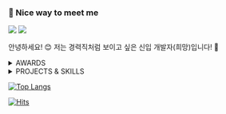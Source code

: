 ### 🤞 Nice way to meet me

<!-- <a href="https://velog.io/@mayone6063" target="_blank"><img src="https://img.shields.io/badge/Velog-20C997?style=flat-square&logo=Velog&logoColor=white"/></a> -->
<a href="mailto:mayone6063@kakao.com" target="_blank"><img src="https://img.shields.io/badge/mayone6063@kakao.com-FFCD00?style=flat-square&logo=Mail.Ru&logoColor=black"/></a>
<a href="https://www.instagram.com/99_jeongyeon/" target="_blank"><img src="https://img.shields.io/badge/@99_jeongyeon-E4405F?style=flat-square&logo=Instagram&logoColor=white"/></a>
 
안녕하세요! 😊 저는 경력직처럼 보이고 싶은 신입 개발자(희망)입니다! 🌟<br/>
<details>
    <summary>AWARDS</summary>
 
- 교육부 장관상(대상)
- 게이미피케이션포럼상
- 경민대학교총동문회장 표창장
- 자랑스런 경민인
</details>
<details>
    <summary>PROJECTS & SKILLS</summary>
 
- 수락고 카카오 챗봇 (2017)
    - <img src="https://img.shields.io/badge/PHP-777BB4?style=flat-square&logo=PHP&logoColor=white"/>
- PC방 관리 프로그램 (2018)
    - <img src="https://img.shields.io/badge/Visual Basic-5C2D91?style=flat-square&logo=visualstudio&logoColor=white"/> <img src="https://img.shields.io/badge/Excel-217346?style=flat-square&logo=microsoftexcel&logoColor=white"/>
- 디스코드 뮤직 자막 봇 (2018 ~) [서비스 중]
    - <img src="https://img.shields.io/badge/Python-3776AB?style=flat-square&logo=Python&logoColor=white"/> <img src="https://img.shields.io/badge/MariaDB-003545?style=flat-square&logo=mariadb&logoColor=white"/> (2021)
      <details>
       <summary>이미지</summary>
        <img src="https://github.com/MayoneJY/MayoneJY/assets/32291392/80d68667-27c0-4e2c-b0a7-546b7dbd00d8"/>
  
      </details>
- 중대 급 병역관리 프로그램 (2019~2020)
    - <img src="https://img.shields.io/badge/Visual Basic-5C2D91?style=flat-square&logo=visualstudio&logoColor=white"/> <img src="https://img.shields.io/badge/Excel-217346?style=flat-square&logo=microsoftexcel&logoColor=white"/>
- 유튜브 자막 팝업 프로그램
    - <img src="https://img.shields.io/badge/Python-3776AB?style=flat-square&logo=Python&logoColor=white"/> (2022)
      <details>
       <summary>이미지</summary>
        <img src="https://github.com/MayoneJY/MayoneJY/assets/32291392/5a66e9c4-952a-468b-a572-58f012245b60"/>
  
      </details>
    - <img src="https://img.shields.io/badge/Java-FF7800?style=flat-square&logoColor=white"/> (2021)
      <details>
       <summary>이미지</summary>
        <img src="https://github.com/MayoneJY/MayoneJY/assets/32291392/d58fc9d6-3c55-4956-a7c8-e738f38a965f">
        <img src="https://github.com/MayoneJY/MayoneJY/assets/32291392/abd6a1c8-cc0b-4702-a543-a47bdddda47d">
  
      </details>
- 도서 관리 프로그램 (2021)
    - <img src="https://img.shields.io/badge/Csharp-239120?style=flat-square&logo=csharp&logoColor=white"/> <img src="https://img.shields.io/badge/MariaDB-003545?style=flat-square&logo=mariadb&logoColor=white"/>
- 모바일 게임 프로젝트 (2021)
    - <img src="https://img.shields.io/badge/Unity-000000?style=flat-square&logo=Unity&logoColor=white"/>
- VR 리듬게임 프로젝트 (2021)
    - <img src="https://img.shields.io/badge/Unity-000000?style=flat-square&logo=Unity&logoColor=white"/> <img src="https://img.shields.io/badge/Oculus-1C1E20?style=flat-square&logo=oculus&logoColor=white"/>
- VR 메타버스 운전면허 기능 시험장 (2022)
    - <img src="https://img.shields.io/badge/Unity-000000?style=flat-square&logo=Unity&logoColor=white"/> <img src="https://img.shields.io/badge/Arduino-00979D?style=flat-square&logo=Arduino&logoColor=white"/> <img src="https://img.shields.io/badge/3D Printer-1C1E20?style=flat-square"/> <img src="https://img.shields.io/badge/Oculus-1C1E20?style=flat-square&logo=oculus&logoColor=white"/>
- 디스코드 Chat GPT 봇 (2023)
    - <img src="https://img.shields.io/badge/Python-3776AB?style=flat-square&logo=Python&logoColor=white"/>
- redytek 외주 (2023)
    - <img src="https://img.shields.io/badge/PHP-777BB4?style=flat-square&logo=PHP&logoColor=white"/> <img src="https://img.shields.io/badge/JavaScript-ffffff?style=flat-square&logo=Javascript&logoColor=F7DF1E"/> <img src="https://img.shields.io/badge/MariaDB-003545?style=flat-square&logo=mariadb&logoColor=white"/>
- EBS MATH 외주 (2023)
    - <img src="https://img.shields.io/badge/JavaScript-ffffff?style=flat-square&logo=Javascript&logoColor=F7DF1E"/>
- 교육용 게임 서비스 플랫폼 (2023) [진행 중]
    - <img src="https://img.shields.io/badge/Spring Boot-6DB33F?style=flat-square&logo=springboot&logoColor=white"/> <img src="https://img.shields.io/badge/React-61DAFB?style=flat-square&logo=react&logoColor=white"/> <img src="https://img.shields.io/badge/MariaDB-003545?style=flat-square&logo=mariadb&logoColor=white"/>
- 라이다 드론 스캐닝 프로젝트(2023) [진행 중]
    - <img src="https://img.shields.io/badge/Python-3776AB?style=flat-square&logo=Python&logoColor=white"/> <img src="https://img.shields.io/badge/Unity-000000?style=flat-square&logo=Unity&logoColor=white"/>
- etc
    - <img src="https://img.shields.io/badge/Android-3DDC84?style=flat-square&logo=Android&logoColor=white"/> <img src="https://img.shields.io/badge/Linux-FCC624?style=flat-square&logo=Linux&logoColor=black"/> <img src="https://img.shields.io/badge/Photoshop-31A8FF?style=flat-square&logo=Adobe Photoshop&logoColor=white"/> <img src="https://img.shields.io/badge/After Effects-9999FF?style=flat-square&logo=Adobe After Effects&logoColor=white"/> <img src="https://img.shields.io/badge/Figma-F24E1E?style=flat-square&logo=Figma&logoColor=white"/> <img src="https://img.shields.io/badge/Notion-000000?style=flat-square&logo=Notion&logoColor=white"/>
</details>

[![Top Langs](https://github-readme-stats.vercel.app/api/top-langs/?username=MayoneJY&exclude_repo=Metaverse-Driver-s-License-Skill-Test&layout=compact&theme=radical)](https://github.com/anuraghazra/github-readme-stats)

[![Hits](https://hits.seeyoufarm.com/api/count/incr/badge.svg?url=https%3A%2F%2Fgithub.com%2FMayoneJY%2F&count_bg=%233C93A6&title_bg=%234350A2&icon=&icon_color=%23E7E7E7&title=hits&edge_flat=false)](https://hits.seeyoufarm.com)
